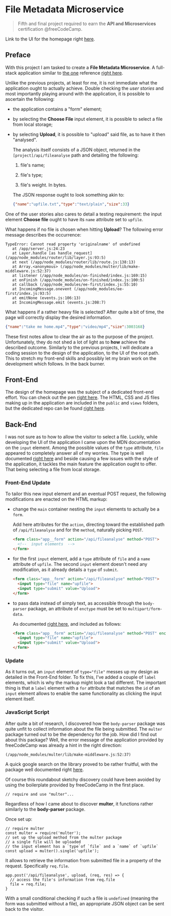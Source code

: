 # File Metadata Microservice

> Fifth and final project required to earn the **API and Microservices** certification @freeCodeCamp.

Link to the UI for the homepage right [here](https://codepen.io/borntofrappe/full/mzqzLa).

<!-- Link to the working project right [here](). -->

## Preface

With this project I am tasked to create a **File Metadata Microservice**. A full-stack application similar to [the one](https://purple-paladin.glitch.me/) reference [right here](https://learn.freecodecamp.org/apis-and-microservices/apis-and-microservices-projects/file-metadata-microservice).

Unlike the previous projects, at least for me, it is not immediate what the application ought to actually achieve. Double checking the _user stories_ and most importantly playing around with the application, it is possible to ascertain the following:

- the application contains a "form" element;

- by selecting the **Choose File** input element, it is possible to select a file from local storage;

- by selecting **Upload**, it is possible to "upload" said file, as to have it then "analysed".

  The analysis itself consists of a JSON object, returned in the `[project]/api/fileanalyse` path and detailing the following:

  1. file's name;

  1. file's type;

  1. file's weight. In bytes.

  The JSON response ought to look something akin to:

  ```JSON
  {"name":"upfile.txt","type":"text/plain","size":33}
  ```

One of the user stories also cares to detail a testing requirement: the input element **Choose file** ought to have its `name` attribute set to `upfile`.

What happens if no file is chosen when hitting **Upload**? The following error message describes the occurrence:

```code
TypeError: Cannot read property 'originalname' of undefined
   at /app/server.js:24:23
   at Layer.handle [as handle_request] (/app/node_modules/router/lib/layer.js:93:5)
   at next (/app/node_modules/router/lib/route.js:138:13)
   at Array.<anonymous> (/app/node_modules/multer/lib/make-middleware.js:52:37)
   at listener (/app/node_modules/on-finished/index.js:169:15)
   at onFinish (/app/node_modules/on-finished/index.js:100:5)
   at callback (/app/node_modules/ee-first/index.js:55:10)
   at IncomingMessage.onevent (/app/node_modules/ee-first/index.js:93:5)
   at emitNone (events.js:106:13)
   at IncomingMessage.emit (events.js:208:7)
```

What happens if a rather heavy file is selected? After quite a bit of time, the page will correctly display the desired information.

```JSON
{"name":"take me home.mp4","type":"video/mp4","size":3003168}
```

These first notes allow to clear the air as to the purpose of the project. Unfortunately, they do not shed a lot of light as to **how** achieve the described outcome. Similarly to the previous projects, I will dedicate a coding session to the design of the application, to the UI of the root path. This to stretch my front-end skills and possibly let my brain work on the development which follows. In the back burner.

## Front-End

The design of the homepage was the subject of a dedicated front-end effort. You can check out the pen [right here](https://codepen.io/borntofrappe/full/mzqzLa). The HTML, CSS and JS files making up in the application are included in the `public` and `views` folders, but the dedicated repo can be found [right here](https://github.com/borntofrappe/Practice-Front-End-Web-Development/tree/master/Front-End%20File%20Metadata).

## Back-End

I was not sure as to how to allow the visitor to select a file. Luckily, while developing the UI of the application I came upon the MDN documentation on the `input` element. Among the possible values of the `type` attribute, `file` appeared to completely answer all of my worries. The type is well documented [right here](https://developer.mozilla.org/en-US/docs/Web/HTML/Element/input/file) and beside causing a few issues with the style of the application, it tackles the main feature the application ought to offer. That being selecting a file from local storage.

### Front-End Update

To tailor this new input element and an eventual POST request, the following modifications are enacted on the HTML markup:

- change the `main` container nesting the `input` elements to actually be a `form`.

  Add here attributes for the `action`, directing toward the established path of `/api/fileanalyse` and for the `method`, naturally picking `POST`.

  ```HTML
  <form class="app__form" action="/api/fileanalyse" method="POST">
    <!--  input elements  -->
  </form>
  ```

- for the first `input` element, add a `type` attribute of `file` and a `name` attribute of `upfile`. The second `input` element doesn't need any modification, as it already details a `type` of `submit`.

  ```HTML
  <form class="app__form" action="/api/fileanalyse" method="POST">
    <input type="file" name="upfile">
    <input type="submit" value="Upload">
  </form>
  ```

- to pass data instead of simply text, as accessible through the `body-parser` package, an attribute of `enctype` must be set to `multipart/form-data`.

  As documented [right here](https://developer.mozilla.org/en-US/docs/Web/HTML/Element/form#attr-enctype), and included as follows:

  ```HTML
  <form class="app__form" action="/api/fileanalyse" method="POST" enctype="multipart/form-data">
    <input type="file" name="upfile">
    <input type="submit" value="Upload">
  </form>
  ```

### Update

As it turns out, an `input` element of `type="file"` messes up my design as detailed in the Front-End folder. To fix this, I've added a couple of `label` elements, which is why the markup might look a tad different. The important thing is that a `label` element with a `for` attribute that matches the `id` of an `input` element allows to enable the same functionality as clicking the input element itself.

### JavaScript Script

After quite a bit of research, I discovered how the `body-parser` package was quite unfit to collect information about the file being submitted. The `multer` package turned out to be the dependency for the job. How did I find out about this package? Well, the error message of the application provided by freeCodeCamp was already a hint in the right direction:

```code
(/app/node_modules/multer/lib/make-middleware.js:52:37)
```

A quick google search on the library proved to be rather fruitful, with the package well documented right [here](https://github.com/expressjs/multer).

Of course this roundabout sketchy discovery could have been avoided by using the boilerplate provided by freeCodeCamp in the first place.

```JS
// require and use "multer"...
```

Regardless of how I came about to discover **multer**, it functions rather similarly to the **body-parser** package.

Once set up:

```JS
// require multer
const multer = require('multer');
// set up the upload method from the multer package
// a single file will be uploaded
// the input element has a `type`of `file` and a `name` of `upfile`
const upload = multer().single('upfile');
```

It allows to retrieve the information from submitted file in a property of the request. Specifically `req.file`.

```JS
app.post('/api/fileanalyse', upload, (req, res) => {
  // access the file's information from req.file
  file = req.file;
}
```

With a small conditional checking if such a file is `undefined` (meaning the form was submitted without a file), an appropriate JSON object can be sent back to the visitor.
